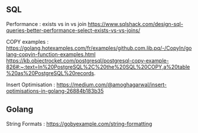## SQL

Performance : exists vs in vs join
https://www.sqlshack.com/design-sql-queries-better-performance-select-exists-vs-vs-joins/

COPY examples :
https://golang.hotexamples.com/fr/examples/github.com.lib.pq/-/CopyIn/golang-copyin-function-examples.html
https://kb.objectrocket.com/postgresql/postgresql-copy-example-826#:~:text=In%20PostgreSQL%2C%20the%20SQL%20COPY,a%20table%20as%20PostgreSQL%20records.

Insert Optimisation : 
https://medium.com/@amoghagarwal/insert-optimisations-in-golang-26884b183b35


## Golang

String Formats :
https://gobyexample.com/string-formatting
